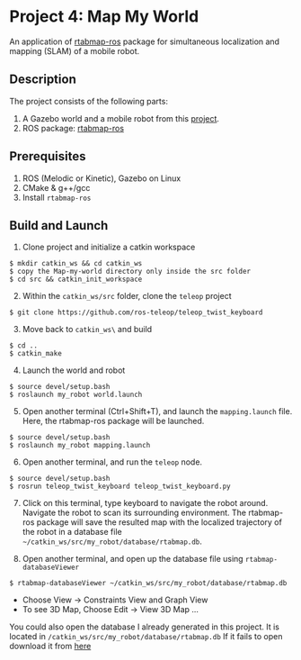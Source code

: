 # Project 4: Map My World

An application of [rtabmap-ros](http://wiki.ros.org/rtabmap_ros) package for 
simultaneous localization and mapping (SLAM) of a mobile robot. 

## Description
The project consists of the following parts:
1. A Gazebo world and a mobile robot from this [project](https://github.com/sahilshembekar/Udacity-Software-Engineering-Nanodegree/tree/master/Go-Chase-It).
2. ROS package: [rtabmap-ros](http://wiki.ros.org/rtabmap_ros)

## Prerequisites
1. ROS (Melodic or Kinetic), Gazebo on Linux
2. CMake & g++/gcc
3. Install `rtabmap-ros`

## Build and Launch

1. Clone project and initialize a catkin workspace
```
$ mkdir catkin_ws && cd catkin_ws
$ copy the Map-my-world directory only inside the src folder
$ cd src && catkin_init_workspace
```

2. Within the `catkin_ws/src` folder, clone the `teleop` project
```
$ git clone https://github.com/ros-teleop/teleop_twist_keyboard
```

3. Move back to `catkin_ws\` and build
```
$ cd ..
$ catkin_make
```

4. Launch the world and robot
```
$ source devel/setup.bash
$ roslaunch my_robot world.launch
```

5. Open another terminal (Ctrl+Shift+T), and launch the `mapping.launch` file. 
Here, the rtabmap-ros package will be launched.
```
$ source devel/setup.bash
$ roslaunch my_robot mapping.launch
```

6. Open another terminal, and run the `teleop` node.
```
$ source devel/setup.bash
$ rosrun teleop_twist_keyboard teleop_twist_keyboard.py
```

7. Click on this terminal, type keyboard to navigate the robot around. Navigate 
the robot to scan its surrounding environment. The rtabmap-ros package will save
the resulted map with the localized trajectory of the robot in a database file 
`~/catkin_ws/src/my_robot/database/rtabmap.db`.

8. Open another terminal, and open up the database file using `rtabmap-databaseViewer`
```
$ rtabmap-databaseViewer ~/catkin_ws/src/my_robot/database/rtabmap.db
```

* Choose View -> Constraints View and Graph View
* To see 3D Map, Choose Edit -> View 3D Map ...
    
You could also open the database I already generated in this project.
It is located in ``` /catkin_ws/src/my_robot/database/rtabmap.db ```
If it fails to open download it from [here](https://drive.google.com/drive/folders/1Vpzfy-rB2hrRuEgnxqtSxlwtfyOIl82V?usp=sharing)